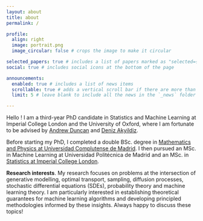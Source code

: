 ```yaml
---
layout: about
title: about
permalink: /

profile:
  align: right
  image: portrait.png
  image_circular: false # crops the image to make it circular

selected_papers: true # includes a list of papers marked as "selected={true}"
social: true # includes social icons at the bottom of the page

announcements:
  enabled: true # includes a list of news items
  scrollable: true # adds a vertical scroll bar if there are more than 3 news items
  limit: 5 # leave blank to include all the news in the `_news` folder # # **Open to opportunities**. I am seeking research internships for summer 2026. Please feel free to reach out!

---
```


Hello ! I am a third-year PhD candidate in Statistics and Machine Learning at Imperial College London and the University of Oxford, where I am fortunate to be advised by [Andrew Duncan](https://scholar.google.com/citations?user=3ZzC72cAAAAJ&hl=en) and [Deniz Akyildiz](https://akyildiz.me/). 

Before starting my PhD, I completed a double BSc. degree in [Mathematics and Physics at Universidad Complutense de Madrid](https://www.elespanol.com/reportajes/20210605/fisica-matematicas-doble-empresas-rifaran-ismael-paula/586442818_0.html). I then pursued an MSc. in Machine Learning at Universidad Politécnica de Madrid and an MSc. in  [Statistics at Imperial College London](https://youtu.be/55vNkwPdUs8).

**Research interests**. 
My research focuses on problems at the intersection of generative modelling, optimal transport, sampling, diffusion processes, stochastic differential equations (SDEs), probability theory and machine learning theory. I am particularly interested in establishing theoretical guarantees for machine learning algorithms and developing principled methodologies informed by these insights. Always happy to discuss these topics!
